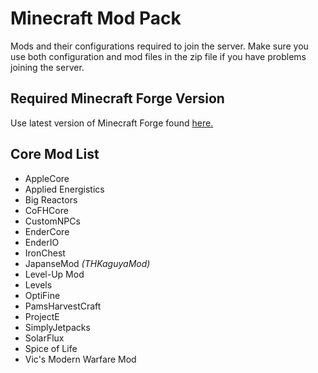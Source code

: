 # Minecraft Mod Pack
Mods and their configurations required to join the server. Make sure you use both configuration and mod files in the zip file if you have problems joining the server.

## Required Minecraft Forge Version
Use latest version of Minecraft Forge found [here.](https://files.minecraftforge.net/maven/net/minecraftforge/forge/index_1.7.10.html)

## Core Mod List
* AppleCore
* Applied Energistics
* Big Reactors
* CoFHCore
* CustomNPCs
* EnderCore
* EnderIO
* IronChest
* JapanseMod _(THKaguyaMod)_
* Level-Up Mod
* Levels
* OptiFine
* PamsHarvestCraft
* ProjectE
* SimplyJetpacks
* SolarFlux
* Spice of Life
* Vic's Modern Warfare Mod

